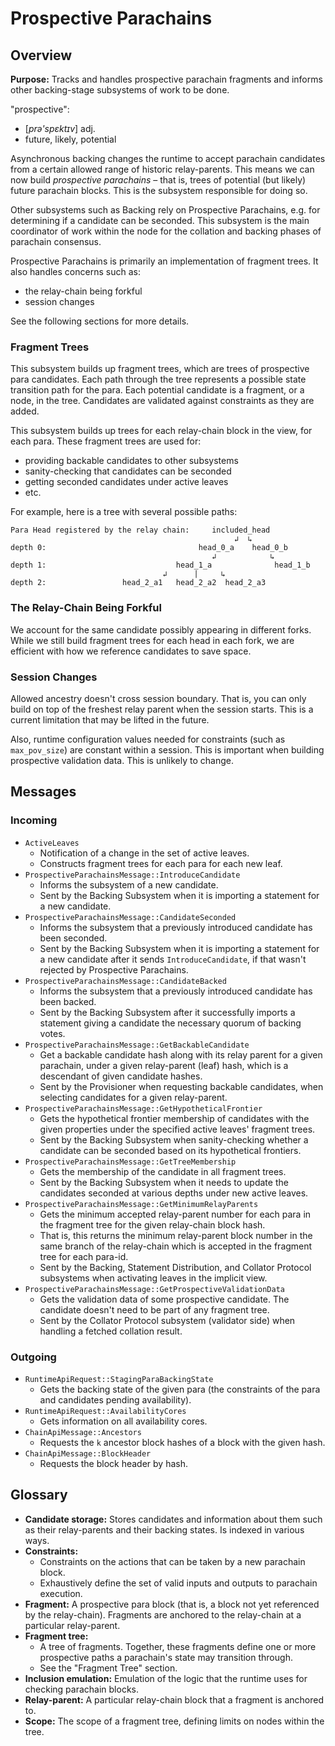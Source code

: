# Prospective Parachains

## Overview

**Purpose:** Tracks and handles prospective parachain fragments and informs
other backing-stage subsystems of work to be done.

"prospective":
- [*prə'spɛktɪv*] adj.
- future, likely, potential

Asynchronous backing changes the runtime to accept parachain candidates from a
certain allowed range of historic relay-parents. This means we can now build
*prospective parachains* – that is, trees of potential (but likely) future
parachain blocks. This is the subsystem responsible for doing so.

Other subsystems such as Backing rely on Prospective Parachains, e.g. for
determining if a candidate can be seconded. This subsystem is the main
coordinator of work within the node for the collation and backing phases of
parachain consensus.

Prospective Parachains is primarily an implementation of fragment trees. It also
handles concerns such as:

- the relay-chain being forkful
- session changes

See the following sections for more details.

### Fragment Trees

This subsystem builds up fragment trees, which are trees of prospective para
candidates. Each path through the tree represents a possible state transition
path for the para. Each potential candidate is a fragment, or a node, in the
tree. Candidates are validated against constraints as they are added.

This subsystem builds up trees for each relay-chain block in the view, for each
para. These fragment trees are used for:

- providing backable candidates to other subsystems
- sanity-checking that candidates can be seconded
- getting seconded candidates under active leaves
- etc.

For example, here is a tree with several possible paths:

```
Para Head registered by the relay chain:     included_head
                                                  ↲  ↳
depth 0:                                  head_0_a    head_0_b
                                             ↲            ↳
depth 1:                             head_1_a              head_1_b
                                  ↲      |     ↳
depth 2:                 head_2_a1   head_2_a2  head_2_a3
```

### The Relay-Chain Being Forkful

We account for the same candidate possibly appearing in different forks. While
we still build fragment trees for each head in each fork, we are efficient with
how we reference candidates to save space.

### Session Changes

Allowed ancestry doesn't cross session boundary. That is, you can only build on
top of the freshest relay parent when the session starts. This is a current
limitation that may be lifted in the future.

Also, runtime configuration values needed for constraints (such as
`max_pov_size`) are constant within a session. This is important when building
prospective validation data. This is unlikely to change.

## Messages

### Incoming

- `ActiveLeaves`
  - Notification of a change in the set of active leaves.
  - Constructs fragment trees for each para for each new leaf.
- `ProspectiveParachainsMessage::IntroduceCandidate`
  - Informs the subsystem of a new candidate.
  - Sent by the Backing Subsystem when it is importing a statement for a
    new candidate.
- `ProspectiveParachainsMessage::CandidateSeconded`
  - Informs the subsystem that a previously introduced candidate has
    been seconded.
  - Sent by the Backing Subsystem when it is importing a statement for a
    new candidate after it sends `IntroduceCandidate`, if that wasn't
    rejected by Prospective Parachains.
- `ProspectiveParachainsMessage::CandidateBacked`
  - Informs the subsystem that a previously introduced candidate has
    been backed.
  - Sent by the Backing Subsystem after it successfully imports a
    statement giving a candidate the necessary quorum of backing votes.
- `ProspectiveParachainsMessage::GetBackableCandidate`
  - Get a backable candidate hash along with its relay parent for a given parachain,
    under a given relay-parent (leaf) hash, which is a descendant of given candidate hashes.
  - Sent by the Provisioner when requesting backable candidates, when
    selecting candidates for a given relay-parent.
- `ProspectiveParachainsMessage::GetHypotheticalFrontier`
  - Gets the hypothetical frontier membership of candidates with the
    given properties under the specified active leaves' fragment trees.
  - Sent by the Backing Subsystem when sanity-checking whether a candidate can
    be seconded based on its hypothetical frontiers.
- `ProspectiveParachainsMessage::GetTreeMembership`
  - Gets the membership of the candidate in all fragment trees.
  - Sent by the Backing Subsystem when it needs to update the candidates
    seconded at various depths under new active leaves.
- `ProspectiveParachainsMessage::GetMinimumRelayParents`
  - Gets the minimum accepted relay-parent number for each para in the
    fragment tree for the given relay-chain block hash.
  - That is, this returns the minimum relay-parent block number in the
    same branch of the relay-chain which is accepted in the fragment
    tree for each para-id.
  - Sent by the Backing, Statement Distribution, and Collator Protocol
    subsystems when activating leaves in the implicit view.
- `ProspectiveParachainsMessage::GetProspectiveValidationData`
  - Gets the validation data of some prospective candidate. The
    candidate doesn't need to be part of any fragment tree.
  - Sent by the Collator Protocol subsystem (validator side) when
    handling a fetched collation result.

### Outgoing

- `RuntimeApiRequest::StagingParaBackingState`
  - Gets the backing state of the given para (the constraints of the para and
    candidates pending availability).
- `RuntimeApiRequest::AvailabilityCores`
  - Gets information on all availability cores.
- `ChainApiMessage::Ancestors`
  - Requests the `k` ancestor block hashes of a block with the given
    hash.
- `ChainApiMessage::BlockHeader`
  - Requests the block header by hash.

## Glossary

- **Candidate storage:** Stores candidates and information about them
  such as their relay-parents and their backing states. Is indexed in
  various ways.
- **Constraints:**
  - Constraints on the actions that can be taken by a new parachain
    block.
  - Exhaustively define the set of valid inputs and outputs to parachain
    execution.
- **Fragment:** A prospective para block (that is, a block not yet referenced by
  the relay-chain). Fragments are anchored to the relay-chain at a particular
  relay-parent.
- **Fragment tree:**
  - A tree of fragments. Together, these fragments define one or more
    prospective paths a parachain's state may transition through.
  - See the "Fragment Tree" section.
- **Inclusion emulation:** Emulation of the logic that the runtime uses
  for checking parachain blocks.
- **Relay-parent:** A particular relay-chain block that a fragment is
  anchored to.
- **Scope:** The scope of a fragment tree, defining limits on nodes
  within the tree.
